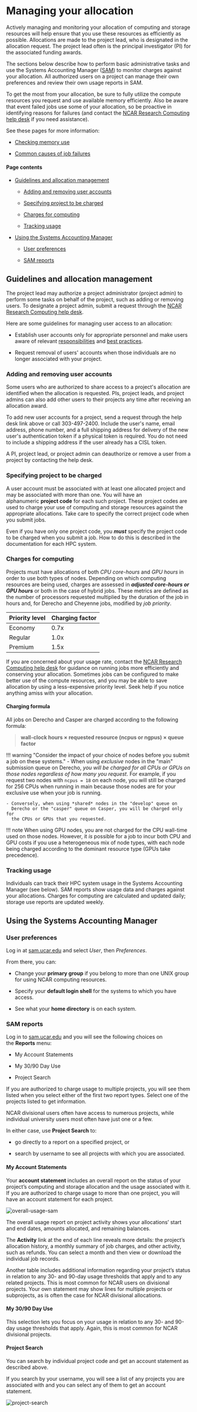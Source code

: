 # Managing your allocation

Actively managing and monitoring your allocation of computing and
storage resources will help ensure that you use these resources as
efficiently as possible. Allocations are made to the project lead, who
is designated in the allocation request. The project lead often is the
principal investigator (PI) for the associated funding awards.

The sections below describe how to perform basic administrative tasks
and use the Systems Accounting Manager
([SAM](https://sam.ucar.edu/app/home)) to monitor charges against your
allocation. All authorized users on a project can manage their own
preferences and review their own usage reports in SAM. 

To get the most from your allocation, be sure to fully utilize the
compute resources you request and use available memory efficiently. Also
be aware that event failed jobs use some of your allocation, so be
proactive in identifying reasons for failures (and contact the [NCAR
Research Computing help desk](https://rchelp.ucar.edu/) if you need
assistance).

See these pages for more information:

- [Checking memory use](file:////display/RC/Checking+memory+use)

- [Common causes of job
  failures](file:////display/RC/Common+causes+of+job+failures)

#### Page contents

- [Guidelines and allocation
  management](#Managingyourallocation-Guidelinesandall)

  - [Adding and removing user
    accounts](#Managingyourallocation-Addingandremovin)

  - [Specifying project to be
    charged](#Managingyourallocation-Specifyingprojec)

  - [Charges for computing](#Managingyourallocation-Chargesforcomput)

  - [Tracking usage](#Managingyourallocation-Trackingusage)

- [Using the Systems Accounting
  Manager](#Managingyourallocation-UsingtheSystemsA)

  - [User preferences](#Managingyourallocation-Userpreferences)

  - [SAM reports](#Managingyourallocation-SAMreports)

## Guidelines and allocation management

The project lead may authorize a project administrator (project admin)
to perform some tasks on behalf of the project, such as adding or
removing users. To designate a project admin, submit a request through
the [NCAR Research Computing help desk](https://rchelp.ucar.edu/). 

Here are some guidelines for managing user access to an allocation:

- Establish user accounts only for appropriate personnel and make users
  aware of
  relevant [responsibilities](file:////display/RC/User+responsibilities) and [best
  practices](file:////display/RC/Best+practices+for+supercomputer+users).

- Request removal of users' accounts when those individuals are no
  longer associated with your project.

### Adding and removing user accounts

Some users who are authorized to share access to a project's allocation
are identified when the allocation is requested. PIs, project leads, and
project admins can also add other users to their projects any time after
receiving an allocation award.

To add new user accounts for a project, send a request through the help
desk link above or call 303-497-2400. Include the user's name, email
address, phone number, and a full shipping address for delivery of the
new user's authentication token if a physical token is required. You do
not need to include a shipping address if the user already has a
CISL token.

A PI, project lead, or project admin can deauthorize or remove a user
from a project by contacting the help desk.

### Specifying project to be charged

A user account must be associated with at least one allocated project
and may be associated with more than one. You will have an
alphanumeric **project code** for each such project. These project codes
are used to charge your use of computing and storage resources against
the appropriate allocations. Take care to specify the correct project
code when you submit jobs.

Even if you have only one project code, you ***must*** specify the
project code to be charged when you submit a job. How to do this is
described in the documentation for each HPC system.

### Charges for computing

Projects must have allocations of both *CPU core-hours* and *GPU
hours* in order to use both types of nodes. Depending on which computing
resources are being used, charges are assessed in ***adjusted core-hours
or GPU hours*** or both in the case of hybrid jobs. These metrics are
defined as the number of processors requested multiplied by the duration
of the job in hours and, for Derecho and Cheyenne jobs, modified by *job
priority*.

| **Priority level** | **Charging factor** |
|--------------------|---------------------|
| Economy            | 0.7x                |
| Regular            | 1.0x                |
| Premium            | 1.5x                |

If you are concerned about your usage rate, contact the [NCAR Research
Computing help desk](https://rchelp.ucar.edu/) for guidance on running
jobs more efficiently and conserving your allocation. Sometimes jobs can
be configured to make better use of the compute resources, and you may
be able to save allocation by using a less-expensive priority level.
Seek help if you notice anything amiss with your allocation.

#### Charging formula

All jobs on Derecho and Casper are charged according to the following
formula:

> **wall-clock hours × requested resource (ncpus or ngpus) × queue
> factor**

!!! warning "Consider the impact of your choice of nodes before you submit a job on these systems."
    - When using *exclusive* nodes in the "main" submission queue on
      Derecho, *you will be charged for all CPUs or GPUs on those nodes
      regardless of how many you request*. For example, if you request two
      nodes with `ncpus = 18` on each node, you will still be charged for
      256 CPUs when running in main because those nodes are for your
      exclusive use when your job is running.

    - Conversely, when using *shared* nodes in the "develop" queue on
      Derecho or the "casper" queue on Casper, you will be charged only for
      the CPUs or GPUs that you requested.

!!! note
    When using GPU nodes, you are not charged for the CPU wall-time used
    on those nodes. However, it *is* possible for a job to incur both CPU
    and GPU costs if you use a heterogeneous mix of node types, with each
    node being charged according to the dominant resource type (GPUs take
    precedence).

### Tracking usage

Individuals can track their HPC system usage in the Systems Accounting
Manager (see below). SAM reports show usage data and charges against
your allocations. Charges for computing are calculated and updated
daily; storage use reports are updated weekly.

## Using the Systems Accounting Manager

### User preferences

Log in at [sam.ucar.edu](https://sam.ucar.edu/app/home) and
select *User*, then *Preferences*.

From there, you can:

- Change your **primary group** if you belong to more than one UNIX
  group for using NCAR computing resources.

- Specify your **default login shell** for the systems to which you have
  access.

- See what your **home directory** is on each system.

### SAM reports

Log in to [sam.ucar.edu](https://sam.ucar.edu/app/home) and you will see
the following choices on the **Reports** menu:

- My Account Statements

- My 30/90 Day Use

- Project Search

If you are authorized to charge usage to multiple projects, you will see
them listed when you select either of the first two report types. Select
one of the projects listed to get information.

NCAR divisional users often have access to numerous projects, while
individual university users most often have just one or a few.

In either case, use **Project Search** to:

- go directly to a report on a specified project, or

- search by username to see all projects with which you are associated.

#### My Account Statements

Your **account statement** includes an overall report on the status of
your project’s computing and storage allocation and the usage associated
with it. If you are authorized to charge usage to more than one project,
you will have an account statement for each project.

![overall-usage-sam](../../images/overall-usage-sam.png)

The overall usage report on project activity shows your allocations’
start and end dates, amounts allocated, and remaining balances.

The **Activity** link at the end of each line reveals more details: the
project’s allocation history, a monthly summary of job charges, and
other activity, such as refunds. You can select a month and then view or
download the individual job records.

Another table includes additional information regarding your project’s
status in relation to any 30- and 90-day usage thresholds that apply and
to any related projects. This is most common for NCAR users on
divisional projects. Your own statement may show lines for multiple
projects or subprojects, as is often the case for NCAR divisional
allocations.

#### My 30/90 Day Use

This selection lets you focus on your usage in relation to any 30- and
90-day usage thresholds that apply. Again, this is most common for NCAR
divisional projects.

#### Project Search

You can search by individual project code and get an account statement
as described above.

If you search by your username, you will see a list of any projects you
are associated with and you can select any of them to get an account
statement.

![project-search](../../images/project_search.png)